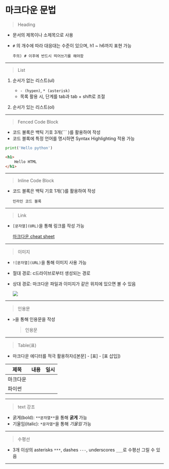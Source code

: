 # 마크다운 문법

> Heading

- 문서의 제목이나 소제목으로 사용

- `#` 의 개수에 따라 대응대는 수준이 있으며, h1 ~ h6까지 표현 가능

  `주의) # 이후에 반드시 띄어쓰기를 해야함`

  
******
> List

1. 순서가 없는 리스트(ul)

   - `- (hypen)`, `* (asterisk)`
   - 목록 활용 시, 단계를 tab과 tab + shift로 조절

2. 순서가 있는 리스트(ol)


*****
> Fenced Code Block

- 코드 불록은 백틱 기호 3개(``` )를 활용하여 작성
- 코드 블록에 특정 언어를 명시하면 Syntax Highlighting 적용 가능

```python
print('Hello python')
```

```html
<h1>
    Hello HTML
</h1>
```


*****
> Inline Code Block

- 코드 블록은 백틱 기호 1개(`)를 활용하여 작성 

  `인라인 코드 블록`


*****
> Link

- `[문자열](URL)`을 통해 링크를 작성 가능

  [마크다운 cheat sheet](https://www.markdownguide.org/cheat-sheet/)
  

*****
> 이미지

- `![문자열](URL)`을 통해 이미지 사용 가능

- 절대 경로: c드라이브로부터 생성되는 경로

- 상대 경로: 마크다운 파일과 이미지가 같은 위치에 있으면 볼 수 있음

  ![](https://story.holapet.com/wp-content/uploads/2021/02/1-1.jpg)

  
*****
> 인용문

- `>`을 통해 인용문을 작성

  > 인용문


*****
> Table(표)

- 마크다운 에디터를 적극 활용하자([본문] - [표] - [표 삽입])

| 제목     | 내용 | 일시 |
| -------- | ---- | ---- |
| 마크다운 |      |      |
| 파이썬   |      |      |



******
> text 강조

- 굵게(bold): `**문자열**`을 통해 **굵게** 가능
- 기울임(italic): `*문자열*`을 통해 *기울임*  가능


*****
> 수평선

- 3개 이상의 asterisks `***`, dashes `---`, underscores `___`로 수평선 그릴 수 있음

*****************

